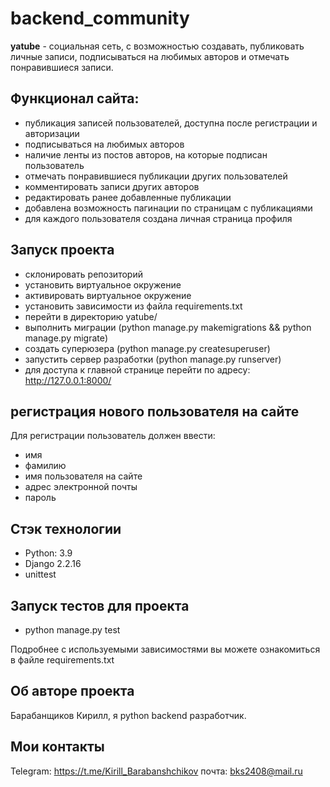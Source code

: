 # backend_community

**yatube** - социальная сеть, с возможностью создавать, публиковать личные записи, подписываться на любимых авторов и отмечать понравившиеся записи.

## Функционал сайта:
- публикация записей пользователей, доступна после регистрации и авторизации
- подписываться на любимых авторов
- наличие ленты из постов авторов, на которые подписан пользователь
- отмечать понравившиеся публикации других пользователей
- комментировать записи других авторов
- редактировать ранее добавленные публикации
- добавлена возможность пагинации по страницам с публикациями
- для каждого пользователя создана личная страница профиля

## Запуск проекта
- склонировать репозиторий
- установить виртуальное окружение
- активировать виртуальное окружение
- установить зависимости из файла requirements.txt
- перейти в директорию yatube/
- выполнить миграции (python manage.py makemigrations && python manage.py migrate)
- создать суперюзера (python manage.py createsuperuser)
- запустить сервер разработки (python manage.py runserver)
- для доступа к главной странице перейти по адресу:  http://127.0.0.1:8000/

## регистрация нового пользователя на сайте
Для регистрации пользователь должен ввести:
- имя
- фамилию
- имя пользователя на сайте
- адрес электронной почты
- пароль

## Стэк технологии
- Python: 3.9
- Django 2.2.16
- unittest

## Запуск тестов для проекта
- python manage.py test

Подробнее с используемыми зависимостями вы можете ознакомиться в файле requirements.txt

## Об авторе проекта
Барабанщиков Кирилл, я python backend разработчик.

## Мои контакты
Telegram: https://t.me/Kirill_Barabanshchikov
почта: bks2408@mail.ru
